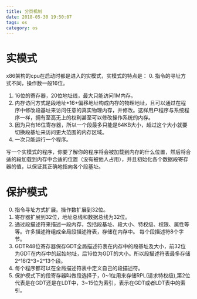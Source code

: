 ```yaml
---
title: 分页机制
date: 2018-05-30 19:50:07
tags: os
category: os
---
```


# 实模式
x86架构的cpu在启动时都是进入的实模式，实模式的特点是：
0. 指令的寻址方式不同，操作数一般16位。
1. 16位的寄存器，20位地址线，最大只能访问1M内存。
2. 内存访问方式是段地址*16+偏移地址构成内存的物理地址，且可以通过在程序中修改段基址来访问任意的真实物理内存，并修改。这样用户程序与系统程序一样，拥有至高无上的权利甚至可以修改操作系统的内存。
3. 因为只有16位寄存器，所以一个段最多只能是64KB大小，超过这个大小就要切换段基址来访问更大范围的内存区域。
4. 一次只能运行一个程序。

写一个实模式的程序，你要了解你的程序将会被加载到内存的什么位置，然后将合适的段加载到内存中合适的位置（没有被他人占用），并且初始化各个数据段寄存器的值，以保证其正确地指向各个段基址。

# 保护模式
0. 指令寻址方式扩展。操作数扩展到32位。
1. 寄存器扩展到32位，地址总线和数据总线为32位。
2. 通过段描述符来描述一段内存，包括段基址、段大小、特权级、权限、属性等等。许多描述符组成全局段描述符表，存储在内存中。 每个段描述符8个字节。
3. GDTR48位寄存器保存GDT全局描述符表在内存中的段基址及大小，前32位为GDT在内存中的起始地址，后16位为GDT的大小。所以段描述符表最多存储2^16/2^3=2^13个段。
4. 每个程序都可以在全局描述符表中定义自己的段描述符。
5. 保护模式下的段寄存器叫做段选择子，0~1位用来存储RPL(请求特权级),第2位代表是在GDT还是在LDT中，3~15位为索引，表示在GDT或者LDT表中的索引。